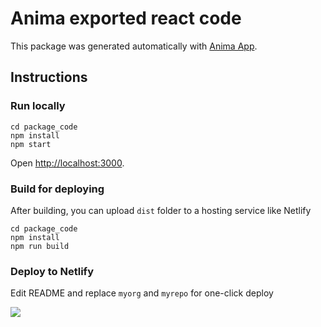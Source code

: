 # Anima exported react code

This package was generated automatically with [Anima App](https://www.animaapp.com).

## Instructions

### Run locally
```
cd package_code
npm install
npm start
```
Open [http://localhost:3000](http://localhost:3000).

### Build for deploying 

After building, you can upload `dist` folder to a hosting service like Netlify

```
cd package_code
npm install
npm run build
```

### Deploy to Netlify

Edit README and replace `myorg` and `myrepo` for one-click deploy

[![](https://www.netlify.com/img/deploy/button.svg)](https://app.netlify.com/start/deploy?repository=https://github.com/myorg/myrepo)
